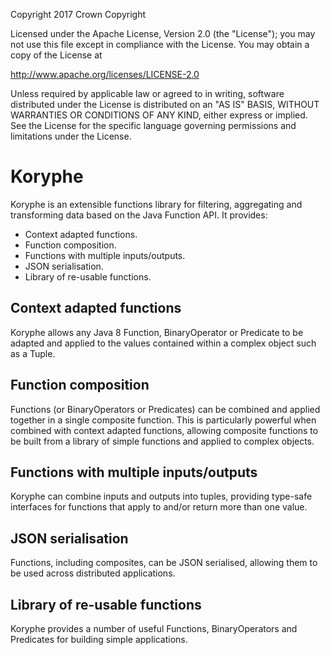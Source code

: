 Copyright 2017 Crown Copyright

Licensed under the Apache License, Version 2.0 (the "License");
you may not use this file except in compliance with the License.
You may obtain a copy of the License at

  http://www.apache.org/licenses/LICENSE-2.0

Unless required by applicable law or agreed to in writing, software
distributed under the License is distributed on an "AS IS" BASIS,
WITHOUT WARRANTIES OR CONDITIONS OF ANY KIND, either express or implied.
See the License for the specific language governing permissions and
limitations under the License.

# Koryphe

Koryphe is an extensible functions library for filtering, aggregating and transforming data based on the Java Function API. It provides:

 - Context adapted functions.
 - Function composition.
 - Functions with multiple inputs/outputs.
 - JSON serialisation.
 - Library of re-usable functions.
 
## Context adapted functions

Koryphe allows any Java 8 Function, BinaryOperator or Predicate to be adapted and applied to the values contained within a complex object such as a Tuple.

## Function composition

Functions (or BinaryOperators or Predicates) can be combined and applied together in a single composite function. This is particularly powerful when combined with context adapted functions, allowing composite functions to be built from a library of simple functions and applied to complex objects.

## Functions with multiple inputs/outputs

Koryphe can combine inputs and outputs into tuples, providing type-safe interfaces for functions that apply to and/or return more than one value.

## JSON serialisation

Functions, including composites, can be JSON serialised, allowing them to be used across distributed applications.

## Library of re-usable functions

Koryphe provides a number of useful Functions, BinaryOperators and Predicates for building simple applications.

